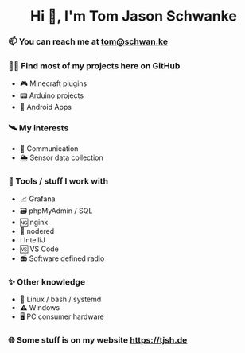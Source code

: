 <h1 align="center">Hi 👋, I'm Tom Jason Schwanke</h1>

### 📫 You can reach me at **tom@schwan.ke**

### 👨‍💻 Find most of my projects here on GitHub
 - 🎮 Minecraft plugins
 - 📟 Arduino projects
 - 📱 Android Apps

### 🛰 My interests
- 📡 Communication
- 🌦 Sensor data collection

### 🧰 Tools / stuff I work with
- 📈 Grafana
- 🗃 phpMyAdmin / SQL
- 🆖 nginx
- 🔴 nodered
- ℹ IntelliJ
- 🆚 VS Code
- 📻 Software defined radio

### ✨ Other knowledge
- 🐧 Linux / bash / systemd
- ⚠ Windows
- 🖥 PC consumer hardware

### 🌐 Some stuff is on my website **https://tjsh.de**
